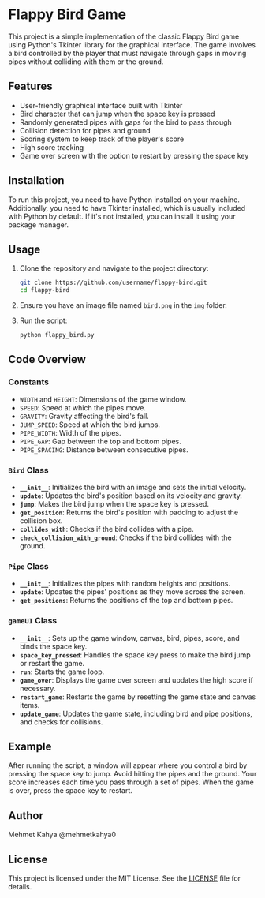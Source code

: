 # Flappy Bird Game

This project is a simple implementation of the classic Flappy Bird game using Python's Tkinter library for the graphical interface. The game involves a bird controlled by the player that must navigate through gaps in moving pipes without colliding with them or the ground.

## Features

- User-friendly graphical interface built with Tkinter
- Bird character that can jump when the space key is pressed
- Randomly generated pipes with gaps for the bird to pass through
- Collision detection for pipes and ground
- Scoring system to keep track of the player's score
- High score tracking
- Game over screen with the option to restart by pressing the space key

## Installation

To run this project, you need to have Python installed on your machine. Additionally, you need to have Tkinter installed, which is usually included with Python by default. If it's not installed, you can install it using your package manager.

## Usage

1. Clone the repository and navigate to the project directory:

    ```sh
    git clone https://github.com/username/flappy-bird.git
    cd flappy-bird
    ```

2. Ensure you have an image file named `bird.png` in the `img` folder.

3. Run the script:

    ```sh
    python flappy_bird.py
    ```

## Code Overview

### Constants

- `WIDTH` and `HEIGHT`: Dimensions of the game window.
- `SPEED`: Speed at which the pipes move.
- `GRAVITY`: Gravity affecting the bird's fall.
- `JUMP_SPEED`: Speed at which the bird jumps.
- `PIPE_WIDTH`: Width of the pipes.
- `PIPE_GAP`: Gap between the top and bottom pipes.
- `PIPE_SPACING`: Distance between consecutive pipes.

### `Bird` Class

- **`__init__`**: Initializes the bird with an image and sets the initial velocity.
- **`update`**: Updates the bird's position based on its velocity and gravity.
- **`jump`**: Makes the bird jump when the space key is pressed.
- **`get_position`**: Returns the bird's position with padding to adjust the collision box.
- **`collides_with`**: Checks if the bird collides with a pipe.
- **`check_collision_with_ground`**: Checks if the bird collides with the ground.

### `Pipe` Class

- **`__init__`**: Initializes the pipes with random heights and positions.
- **`update`**: Updates the pipes' positions as they move across the screen.
- **`get_positions`**: Returns the positions of the top and bottom pipes.

### `gameUI` Class

- **`__init__`**: Sets up the game window, canvas, bird, pipes, score, and binds the space key.
- **`space_key_pressed`**: Handles the space key press to make the bird jump or restart the game.
- **`run`**: Starts the game loop.
- **`game_over`**: Displays the game over screen and updates the high score if necessary.
- **`restart_game`**: Restarts the game by resetting the game state and canvas items.
- **`update_game`**: Updates the game state, including bird and pipe positions, and checks for collisions.

## Example

After running the script, a window will appear where you control a bird by pressing the space key to jump. Avoid hitting the pipes and the ground. Your score increases each time you pass through a set of pipes. When the game is over, press the space key to restart.

## Author

Mehmet Kahya @mehmetkahya0

## License

This project is licensed under the MIT License. See the [LICENSE](LICENSE) file for details.
